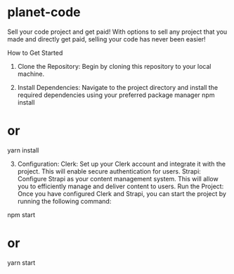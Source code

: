 # planet-code
Sell your code project and get paid! With options to sell any project that you made and directly get paid, selling your code has never been easier!

How to Get Started
1. Clone the Repository: Begin by cloning this repository to your local machine.

2. Install Dependencies: Navigate to the project directory and install the required dependencies using your preferred package manager
npm install
# or
yarn install

3. Configuration:
Clerk: Set up your Clerk account and integrate it with the project. This will enable secure authentication for users.
Strapi: Configure Strapi as your content management system. This will allow you to efficiently manage and deliver content to users.
Run the Project: Once you have configured Clerk and Strapi, you can start the project by running the following command:

npm start
# or
yarn start
